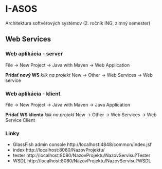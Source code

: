 # I-ASOS

Architektúra softvérových systémov (2. ročník ING, zimný semester)

## Web Services

### Web aplikácia - server

File -> New Project -> Java with Maven -> Web Application

<b>Pridať nový WS</b>
*klik na projekt* New -> Other -> Web Services -> Web service


### Web aplikácia - klient

File -> New Project -> Java with Maven -> Java Application

<b>Pridať WS klienta</b>
*klik na projekt* New -> Other -> Web Services -> Web Service Client

### Linky

* GlassFish admin console
    http://localhost:4848/common/index.jsf
* index
    http://localhost:8080/NazovProjektu/
* tester
    http://localhost:8080/NazovProjektu/NazovServisu?Tester
* WSDL
    http://localhost:8080/NazovProjektu/NazovServisu?WSDL